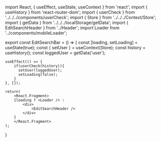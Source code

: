 import React, { useEffect, useState, useContext } from 'react';
import { useHistory } from 'react-router-dom';
import { userCheck } from '../../../components/userCheck';
import { Store } from '../../../Context/Store';
import { getData } from '../../../localStorage/getData';
import { EditSearchHeader } from '../Header';
import Loader from '../components/mobileLoader';

export const EditSearchBar = () => {
const [loading, setLoading] = useState(true);
const { setUser } = useContext(Store);
const history = useHistory();
const loggedUser = getData('user');

    useEffect(() => {
        if(userCheck(history)){
          setUser(loggedUser);
          setLoading(false);
        }
    }, []);

    return(
        <React.Fragment>
        {loading ? <Loader /> :
            <div>
                <EditSearchHeader />
            </div>
        }
        </React.Fragment>
    );

}
